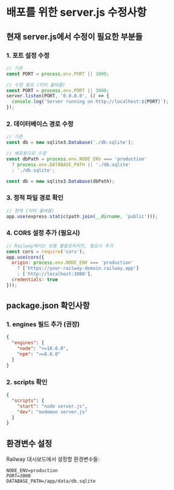 # 배포를 위한 server.js 수정사항

## 현재 server.js에서 수정이 필요한 부분들

### 1. 포트 설정 수정
```javascript
// 기존
const PORT = process.env.PORT || 3000;

// 수정 필요 (이미 올바름)
const PORT = process.env.PORT || 3000;
server.listen(PORT, '0.0.0.0', () => {
  console.log(`Server running on http://localhost:${PORT}`);
});
```

### 2. 데이터베이스 경로 수정
```javascript
// 기존
const db = new sqlite3.Database('./db.sqlite');

// 배포용으로 수정
const dbPath = process.env.NODE_ENV === 'production' 
  ? process.env.DATABASE_PATH || './db.sqlite'
  : './db.sqlite';

const db = new sqlite3.Database(dbPath);
```

### 3. 정적 파일 경로 확인
```javascript
// 현재 (이미 올바름)
app.use(express.static(path.join(__dirname, 'public')));
```

### 4. CORS 설정 추가 (필요시)
```javascript
// Railway에서는 보통 불필요하지만, 필요시 추가
const cors = require('cors');
app.use(cors({
  origin: process.env.NODE_ENV === 'production' 
    ? ['https://your-railway-domain.railway.app']
    : ['http://localhost:3000'],
  credentials: true
}));
```

## package.json 확인사항

### 1. engines 필드 추가 (권장)
```json
{
  "engines": {
    "node": ">=18.0.0",
    "npm": ">=8.0.0"
  }
}
```

### 2. scripts 확인
```json
{
  "scripts": {
    "start": "node server.js",
    "dev": "nodemon server.js"
  }
}
```

## 환경변수 설정

Railway 대시보드에서 설정할 환경변수들:
```
NODE_ENV=production
PORT=3000
DATABASE_PATH=/app/data/db.sqlite
```
